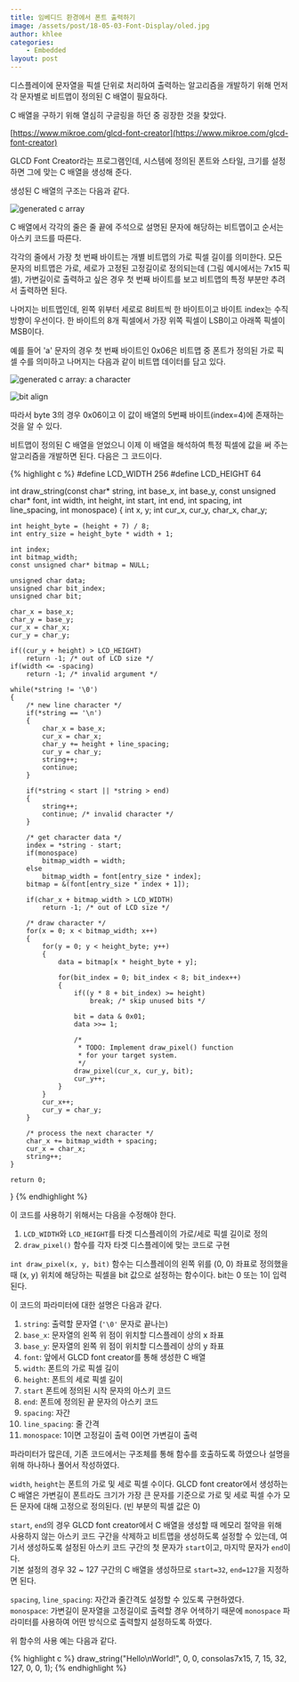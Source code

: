 ```yaml
---
title: 임베디드 환경에서 폰트 출력하기
image: /assets/post/18-05-03-Font-Display/oled.jpg
author: khlee
categories:
    - Embedded
layout: post
---
```


디스플레이에 문자열을 픽셀 단위로 처리하여 출력하는 알고리즘을 개발하기 위해 먼저 각 문자별로 비트맵이 정의된 C 배열이 필요하다.

C 배열을 구하기 위해 열심히 구글링을 하던 중 굉장한 것을 찾았다.

[https://www.mikroe.com/glcd-font-creator](https://www.mikroe.com/glcd-font-creator)

GLCD Font Creator라는 프로그램인데, 시스템에 정의된 폰트와 스타일, 크기를 설정하면 그에 맞는 C 배열을 생성해 준다.

생성된 C 배열의 구조는 다음과 같다.

![generated c array]({{site.suburl}}/assets/post/18-05-03-Font-Display/20180504_121423.png)

C 배열에서 각각의 줄은 줄 끝에 주석으로 설명된 문자에 해당하는 비트맵이고 순서는 아스키 코드를 따른다.

각각의 줄에서 가장 첫 번째 바이트는 개별 비트맵의 가로 픽셀 길이를 의미한다. 모든 문자의 비트맵은 가로, 세로가 고정된 고정길이로 정의되는데 (그림 예시에서는 7x15 픽셀), 가변길이로 출력하고 싶은 경우 첫 번째 바이트를 보고 비트맵의 특정 부분만 추려서 출력하면 된다.

나머지는 비트맵인데, 왼쪽 위부터 세로로 8비트씩 한 바이트이고 바이트 index는 수직 방향이 우선이다. 한 바이트의 8개 픽셀에서 가장 위쪽 픽셀이 LSB이고 아래쪽 픽셀이 MSB이다.

예를 들어 'a' 문자의 경우 첫 번째 바이트인 0x06은 비트맵 중 폰트가 정의된 가로 픽셀 수를 의미하고 나머지는 다음과 같이 비트맵 데이터를 담고 있다.

![generated c array: a character]({{site.suburl}}/assets/post/18-05-03-Font-Display/20180504_134433.png)

![bit align]({{site.suburl}}/assets/post/18-05-03-Font-Display/bit_align.png)

따라서 byte 3의 경우 0x06이고 이 값이 배열의 5번째 바이트(index=4)에 존재하는 것을 알 수 있다.

비트맵이 정의된 C 배열을 얻었으니 이제 이 배열을 해석하여 특정 픽셀에 값을 써 주는 알고리즘을 개발하면 된다. 다음은 그 코드이다.

{% highlight c %}
#define LCD_WIDTH 256
#define LCD_HEIGHT 64

int draw_string(const char* string, int base_x, int base_y,
    const unsigned char* font, int width, int height, int start, int end,
    int spacing, int line_spacing, int monospace)
{
    int x, y;
    int cur_x, cur_y, char_x, char_y;

    int height_byte = (height + 7) / 8;
    int entry_size = height_byte * width + 1;

    int index;
    int bitmap_width;
    const unsigned char* bitmap = NULL;

    unsigned char data;
    unsigned char bit_index;
    unsigned char bit;

    char_x = base_x;
    char_y = base_y;
    cur_x = char_x;
    cur_y = char_y;

    if((cur_y + height) > LCD_HEIGHT)
        return -1; /* out of LCD size */
    if(width <= -spacing)
        return -1; /* invalid argument */

    while(*string != '\0')
    {
        /* new line character */
        if(*string == '\n')
        {
            char_x = base_x;
            cur_x = char_x;
            char_y += height + line_spacing;
            cur_y = char_y;
            string++;
            continue;
        }

        if(*string < start || *string > end)
        {
            string++;
            continue; /* invalid character */
        }

        /* get character data */
        index = *string - start;
        if(monospace)
            bitmap_width = width;
        else
            bitmap_width = font[entry_size * index];
        bitmap = &(font[entry_size * index + 1]);

        if(char_x + bitmap_width > LCD_WIDTH)
            return -1; /* out of LCD size */

        /* draw character */
        for(x = 0; x < bitmap_width; x++)
        {
            for(y = 0; y < height_byte; y++)
            {
                data = bitmap[x * height_byte + y];

                for(bit_index = 0; bit_index < 8; bit_index++)
                {
                    if((y * 8 + bit_index) >= height)
                        break; /* skip unused bits */

                    bit = data & 0x01;
                    data >>= 1;

                    /*
                     * TODO: Implement draw_pixel() function
                     * for your target system.
                     */
                    draw_pixel(cur_x, cur_y, bit);
                    cur_y++;
                }
            }
            cur_x++;
            cur_y = char_y;
        }

        /* process the next character */
        char_x += bitmap_width + spacing;
        cur_x = char_x;
        string++;
    }

    return 0;
}
{% endhighlight %}

이 코드를 사용하기 위해서는 다음을 수정해야 한다.

1. `LCD_WIDTH`와 `LCD_HEIGHT`를 타겟 디스플레이의 가로/세로 픽셀 길이로 정의
2. `draw_pixel()` 함수를 각자 타겟 디스플레이에 맞는 코드로 구현

`int draw_pixel(x, y, bit)` 함수는 디스플레이의 왼쪽 위를 (0, 0) 좌표로 정의했을 때 (x, y) 위치에 해당하는 픽셀을 bit 값으로 설정하는 함수이다. bit는 0 또는 1이 입력된다.

이 코드의 파라미터에 대한 설명은 다음과 같다.

1. `string`: 출력할 문자열 (`'\0'` 문자로 끝나는)
2. `base_x`: 문자열의 왼쪽 위 점이 위치할 디스플레이 상의 x 좌표
3. `base_y`: 문자열의 왼쪽 위 점이 위치할 디스플레이 상의 y 좌표
4. `font`: 앞에서 GLCD font creator를 통해 생성한 C 배열
5. `width`: 폰트의 가로 픽셀 길이
6. `height`: 폰트의 세로 픽셀 길이
7. `start` 폰트에 정의된 시작 문자의 아스키 코드
8. `end`: 폰트에 정의된 끝 문자의 아스키 코드
9. `spacing`: 자간
10. `line_spacing`: 줄 간격
11. `monospace`: 1이면 고정길이 출력 0이면 가변길이 출력

파라미터가 많은데, 기존 코드에서는 구조체를 통해 함수를 호출하도록 하였으나 설명을 위해 하나하나 풀어서 작성하였다.

`width`, `height`는 폰트의 가로 및 세로 픽셀 수이다. GLCD font creator에서 생성하는 C 배열은 가변길이 폰트라도 크기가 가장 큰 문자를 기준으로 가로 및 세로 픽셀 수가 모든 문자에 대해 고정으로 정의된다. (빈 부분의 픽셀 값은 0)

`start`, `end`의 경우 GLCD font creator에서 C 배열을 생성할 때 메모리 절약을 위해 사용하지 않는 아스키 코드 구간을 삭제하고 비트맵을 생성하도록 설정할 수 있는데, 여기서 생성하도록 설정된 아스키 코드 구간의 첫 문자가 `start`이고, 마지막 문자가 `end`이다.<br>
기본 설정의 경우 32 ~ 127 구간의 C 배열을 생성하므로 `start=32`, `end=127`을 지정하면 된다.

`spacing`, `line_spacing`: 자간과 줄간격도 설정할 수 있도록 구현하였다.<br>
`monospace`: 가변길이 문자열을 고정길이로 출력할 경우 어색하기 때문에 `monospace` 파라미터를 사용하여 어떤 방식으로 출력할지 설정하도록 하였다.

위 함수의 사용 예는 다음과 같다.

{% highlight c %}
draw_string("Hello\nWorld!", 0, 0, consolas7x15, 7, 15, 32, 127, 0, 0, 1);
{% endhighlight %}
